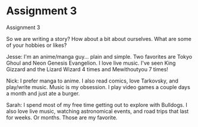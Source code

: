# Assignment 3
Assignment 3 

So we are writing a story? How about a bit about ourselves. What are some of your hobbies or likes?

Jesse:
I'm an anime/manga guy... plain and simple. Two favorites are Tokyo Ghoul and Neon Genesis Evangelion.
I love live music. I've seen King Gizzard and the Lizard Wizard  4 times and Mewithoutyou 7 times!

Nick:
I prefer manga to anime. I also read comics, love Tarkovsky, and play/write music. Music is my obsession.
I play video games a couple days a month and just ate a burger.

Sarah:
I spend most of my free time getting out to explore with Bulldogs. I also love live music, watching astronomical events,
and road trips that last for weeks. Or months. Those are my favorite.
